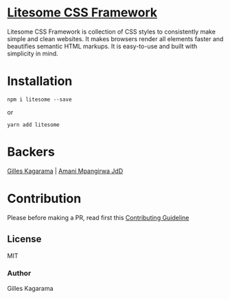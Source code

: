 # [Litesome CSS Framework](https://github.com/litesome/litesome#readme)

Litesome CSS Framework is collection of CSS styles to consistently make simple and clean websites. It makes browsers render all elements faster and beautifies semantic HTML markups. It is  easy-to-use and built with simplicity in mind.

# Installation

`npm i litesome --save`

or

`yarn add litesome`

# Backers

[Gilles Kagarama</b></sub>](https://github.com/kagaramag) | [Amani Mpangirwa JdD</b></sub>](https://github.com/Jaman-dedy)

# Contribution

Please before making a PR, read first this [Contributing Guideline](./CONTRIBUTING.md)

## License

MIT

### Author

Gilles Kagarama

